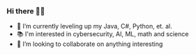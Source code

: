 ### Hi there 👋🏼
- 🌱 I’m currently leveling up my Java, C#, Python, et. al.
- 📚 I'm interested in cybersecurity, AI, ML, math and science
- 👯 I’m looking to collaborate on anything interesting

<!--
**tpenn/tpenn** is a ✨ _special_ ✨ repository because its `README.md` (this file) appears on your GitHub profile.

Here are some ideas to get you started:

- 🔭 I’m currently working on ...
- 🌱 I’m currently learning ...
- 👯 I’m looking to collaborate on ...
- 🤔 I’m looking for help with ...
- 💬 Ask me about ...
- 📫 How to reach me: ...
- 😄 Pronouns: ...
- ⚡ Fun fact: ...
-->
